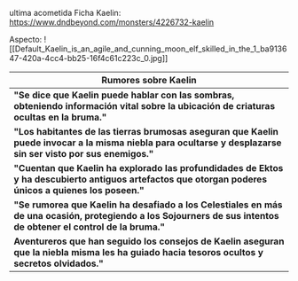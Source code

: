  ultima acometida
Ficha Kaelin: https://www.dndbeyond.com/monsters/4226732-kaelin

Aspecto:
	![[Default_Kaelin_is_an_agile_and_cunning_moon_elf_skilled_in_the_1_ba913647-420a-4cc4-bb25-16f4c61c223c_0.jpg]]

| Rumores sobre Kaelin |
| ---- |
| **"Se dice que Kaelin puede hablar con las sombras, obteniendo información vital sobre la ubicación de criaturas ocultas en la bruma."** |
| **"Los habitantes de las tierras brumosas aseguran que Kaelin puede invocar a la misma niebla para ocultarse y desplazarse sin ser visto por sus enemigos."** |
| **"Cuentan que Kaelin ha explorado las profundidades de Ektos y ha descubierto antiguos artefactos que otorgan poderes únicos a quienes los poseen."** |
| **"Se rumorea que Kaelin ha desafiado a los Celestiales en más de una ocasión, protegiendo a los Sojourners de sus intentos de obtener el control de la bruma."** |
| **Aventureros que han seguido los consejos de Kaelin aseguran que la niebla misma les ha guiado hacia tesoros ocultos y secretos olvidados."** |